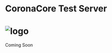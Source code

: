 CoronaCore Test Server
==========

# ![logo](https://raw.githubusercontent.com/CoronaCore/TestServer/TestServer/images/logo.png)

Coming Soon

